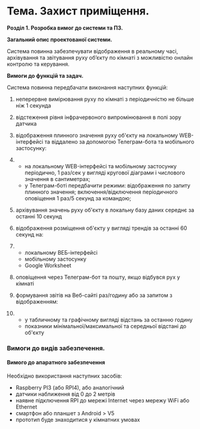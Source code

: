 # **Тема. Захист приміщення.**

**Розділ 1. Розробка вимог до системи та ПЗ.**

**Загальний опис проектованої системи.**

Система повинна забезпечувати відображення в реальному часі, архівування та звітування руху об’єкту по кімнаті з можливістю онлайн контролю та керування.

**Вимоги до функцій та задач.**

Система повинна передбачати виконання наступних функцій:

1. неперервне     вимірювання руху по кімнаті з періодичністю не більше ніж 1 секунда

2. відстеження рівня інфрачервоного випромінювання     в полі зору датчика

3. відображення     плинного значення руху об'єкту на локальному WEB-інтерфейсі та віддалено     за допомогою Телеграм-бота та мобільного застосунку:

4. - на      локальному WEB-інтерфейсі та мобільному застосунку періодично, 1 раз/сек      у вигляді кругової діаграми і числового значення в сантиметрах;
   - у      Телеграм-боті передбачити режими: відображення по запиту плинного      значення; включення/відключення періодичного оповіщення 1 раз/5 секунд за      командою;

5. архівування     значень руху об'єкту в локальну базу даних середнє за останні 10 секунд

6. відображення     розміщення об'єкту у вигляді трендів за останні 60 секунд на:

7. - локальному      ВЕБ-інтерфейсі
   - мобільному      застосунку
   - Google      Worksheet

8. оповіщення     через Телеграм-бот та пошту, якщо відбувся рух у кімнаті

9. формування     звітів на Веб-сайті раз/годину або за запитом з відображенням:

10. - у      табличному та графічному вигляді відстань за останню годину
    - показники      мінімальної/максимальної та середньої відстані до об'єкту

### Вимоги до видів забезпечення.

#### Вимого до апаратного забезпечення

Необхідно використання наступних засобів:

- Raspberry     PI3 (або RPI4), або аналогічний
- датчики     наближення від 0 до 2 метрів
- наявне     підключення RPI до мережі Internet через мережу WiFi або Ethernet
- смартфон     або планшет з Android > V5
- прототип     буде знаходитися у кімнатних умовах

 